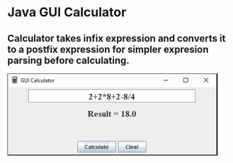 # Java GUI Calculator

## Calculator takes infix expression and converts it to a postfix expression for simpler expresion parsing before calculating.

![Image of GUI Calculator](./calc.png)
